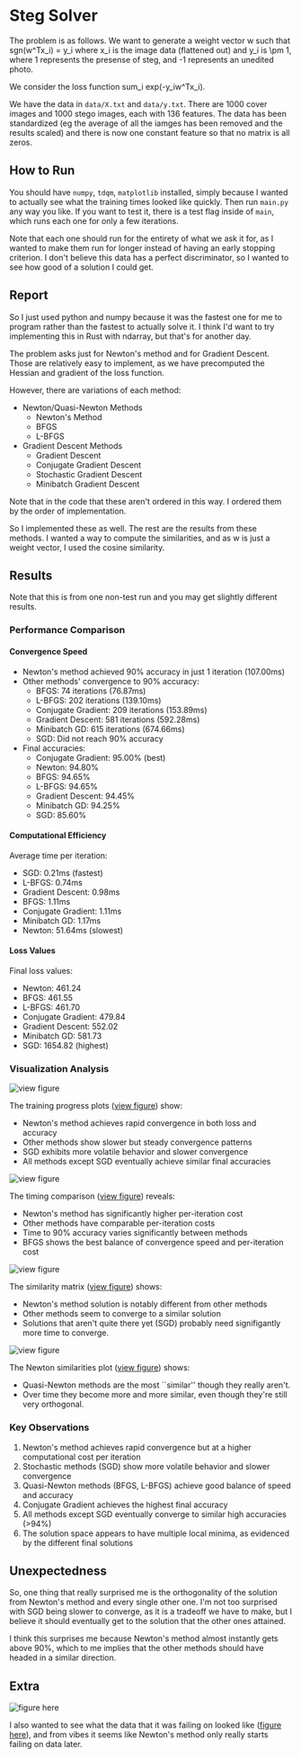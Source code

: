 # Steg Solver

The problem is as follows. We want to generate a weight vector w such that sgn(w^Tx_i) = y_i where x_i is the image data (flattened out) and y_i is \pm 1, where 1 represents the presense of steg, and -1 represents an unedited photo.

We consider the loss function sum_i exp(-y_iw^Tx_i).

We have the data in `data/X.txt` and `data/y.txt`. There are 1000 cover images and 1000 stego images, each with 136 features. The data has been standardized (eg the average of all the iamges has been removed and the results scaled) and there is now one constant feature so that no matrix is all zeros.

## How to Run

You should have `numpy`, `tdqm`, `matplotlib` installed, simply because I wanted to actually see what the training times looked like quickly. Then run `main.py` any way you like. If you want to test it, there is a test flag inside of `main`, which runs each one for only a few iterations.

Note that each one should run for the entirety of what we ask it for, as I wanted to make them run for longer instead of having an early stopping criterion. I don't believe this data has a perfect discriminator, so I wanted to see how good of a solution I could get.

## Report

So I just used python and numpy because it was the fastest one for me to program rather than the fastest to actually solve it. I think I'd want to try implementing this in Rust with ndarray, but that's for another day.

The problem asks just for Newton's method and for Gradient Descent. Those are relatively easy to implement, as we have precomputed the Hessian and gradient of the loss function.

However, there are variations of each method:

- Newton/Quasi-Newton Methods
  - Newton's Method
  - BFGS
  - L-BFGS
- Gradient Descent Methods
  - Gradient Descent
  - Conjugate Gradient Descent
  - Stochastic Gradient Descent
  - Minibatch Gradient Descent

Note that in the code that these aren't ordered in this way. I ordered them by the order of implementation.

So I implemented these as well. The rest are the results from these methods. I wanted a way to compute the similarities, and as w is just a weight vector, I used the cosine similarity.

## Results

Note that this is from one non-test run and you may get slightly different results. 

### Performance Comparison

#### Convergence Speed

- Newton's method achieved 90% accuracy in just 1 iteration (107.00ms)
- Other methods' convergence to 90% accuracy:
  - BFGS: 74 iterations (76.87ms)
  - L-BFGS: 202 iterations (139.10ms)
  - Conjugate Gradient: 209 iterations (153.89ms)
  - Gradient Descent: 581 iterations (592.28ms)
  - Minibatch GD: 615 iterations (674.66ms)
  - SGD: Did not reach 90% accuracy
- Final accuracies:
  - Conjugate Gradient: 95.00% (best)
  - Newton: 94.80%
  - BFGS: 94.65%
  - L-BFGS: 94.65%
  - Gradient Descent: 94.45%
  - Minibatch GD: 94.25%
  - SGD: 85.60%

#### Computational Efficiency

Average time per iteration:

- SGD: 0.21ms (fastest)
- L-BFGS: 0.74ms
- Gradient Descent: 0.98ms
- BFGS: 1.11ms
- Conjugate Gradient: 1.11ms
- Minibatch GD: 1.17ms
- Newton: 51.64ms (slowest)

#### Loss Values

Final loss values:

- Newton: 461.24
- BFGS: 461.55
- L-BFGS: 461.70
- Conjugate Gradient: 479.84
- Gradient Descent: 552.02
- Minibatch GD: 581.73
- SGD: 1654.82 (highest)

### Visualization Analysis

![view figure](https://github.com/agniv-the-marker/a-linear-classifier-with-exponential-loss/blob/main/figures/training_progress.png)

The training progress plots ([view figure](https://github.com/agniv-the-marker/a-linear-classifier-with-exponential-loss/blob/main/figures/training_progress.png)) show:

- Newton's method achieves rapid convergence in both loss and accuracy
- Other methods show slower but steady convergence patterns
- SGD exhibits more volatile behavior and slower convergence
- All methods except SGD eventually achieve similar final accuracies

![view figure](https://github.com/agniv-the-marker/a-linear-classifier-with-exponential-loss/blob/main/figures/timing_comparison.png)

The timing comparison ([view figure](https://github.com/agniv-the-marker/a-linear-classifier-with-exponential-loss/blob/main/figures/timing_comparison.png)) reveals:

- Newton's method has significantly higher per-iteration cost
- Other methods have comparable per-iteration costs
- Time to 90% accuracy varies significantly between methods
- BFGS shows the best balance of convergence speed and per-iteration cost

![view figure](https://github.com/agniv-the-marker/a-linear-classifier-with-exponential-loss/blob/main/figures/similarity_matrix.png)

The similarity matrix ([view figure](https://github.com/agniv-the-marker/a-linear-classifier-with-exponential-loss/blob/main/figures/similarity_matrix.png)) shows:

- Newton's method solution is notably different from other methods
- Other methods seem to converge to a similar solution
- Solutions that aren't quite there yet (SGD) probably need signifigantly more time to converge.

![view figure](https://github.com/agniv-the-marker/a-linear-classifier-with-exponential-loss/blob/main/figures/newton_similarities.png)

The Newton similarities plot ([view figure](https://github.com/agniv-the-marker/a-linear-classifier-with-exponential-loss/blob/main/figures/newton_similarities.png)) shows:

- Quasi-Newton methods are the most ``similar'' though they really aren't.
- Over time they become more and more similar, even though they're still very orthogonal.

### Key Observations

1. Newton's method achieves rapid convergence but at a higher computational cost per iteration
2. Stochastic methods (SGD) show more volatile behavior and slower convergence
3. Quasi-Newton methods (BFGS, L-BFGS) achieve good balance of speed and accuracy
4. Conjugate Gradient achieves the highest final accuracy
5. All methods except SGD eventually converge to similar high accuracies (>94%)
6. The solution space appears to have multiple local minima, as evidenced by the different final solutions

## Unexpectedness

So, one thing that really surprised me is the orthogonality of the solution from Newton's method and every single other one. I'm not too surprised with SGD being slower to converge, as it is a tradeoff we have to make, but I believe it should eventually get to the solution that the other ones attained.

I think this surprises me because Newton's method almost instantly gets above 90%, which to me implies that the other methods should have headed in a similar direction.

## Extra

![figure here](https://github.com/agniv-the-marker/a-linear-classifier-with-exponential-loss/blob/main/figures/misclassification_histogram.png)

I also wanted to see what the data that it was failing on looked like ([figure here](https://github.com/agniv-the-marker/a-linear-classifier-with-exponential-loss/blob/main/figures/misclassification_histogram.png)), and from vibes it seems like Newton's method only really starts failing on data later.
